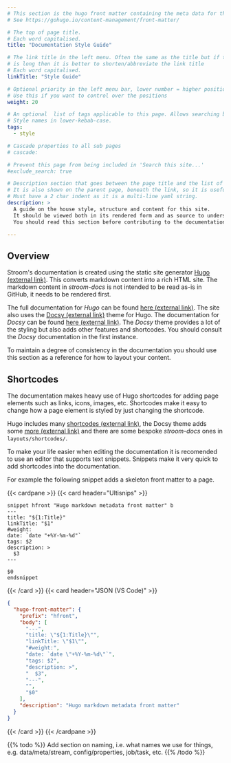 ```yaml
---
# This section is the hugo front matter containing the meta data for the page
# See https://gohugo.io/content-management/front-matter/

# The top of page title.
# Each word capitalised.
title: "Documentation Style Guide"

# The link title in the left menu. Often the same as the title but if the title
# is long then it is better to shorten/abbreviate the link title
# Each word capitalised.
linkTitle: "Style Guide"

# Optional priority in the left menu bar, lower number = higher position
# Use this if you want to control over the positions
weight: 20

# An optional  list of tags applicable to this page. Allows searching by tags.
# Style names in lower-kebab-case.
tags:
  - style

# Cascade properties to all sub pages
# cascade:

# Prevent this page from being included in 'Search this site...'
#exclude_search: true

# Description section that goes between the page title and the list of tags for the page
# It is also shown on the parent page, beneath the link, so it is useful for eah page to have at least a sentence summarising the page.
# Must have a 2 char indent as it is a multi-line yaml string.
description: >
  A guide on the house style, structure and content for this site.
  It should be viewed both in its rendered form and as source to understand how the page elements are formed.
  You should read this section before contributing to the documentation.

---
```


## Overview

Stroom's documentation is created using the static site generator [Hugo (external link)](https://gohugo.io/).
This converts markdown content into a rich HTML site.
The markdown content in _stroom-docs_ is not intended to be read as-is in GitHub, it needs to be rendered first.

The full documentation for _Hugo_ can be found [here (external link)](https://gohugo.io/documentation/).
The site also uses the [Docsy (external link)](https://www.docsy.dev) theme for Hugo.
The documentation for _Docsy_ can be found [here (external link)](https://www.docsy.dev/docs/).
The _Docsy_ theme provides a lot of the styling but also adds other features and shortcodes.
You should consult the _Docsy_ documentation in the first instance.

To maintain a degree of consistency in the documentation you should use this section as a reference for how to layout your content.


## Shortcodes

The documentation makes heavy use of Hugo shortcodes for adding page elements such as links, icons, images, etc.
Shortcodes make it easy to change how a page element is styled by just changing the shortcode.

Hugo includes many [shortcodes (external link)](https://gohugo.io/content-management/shortcodes/), the Docsy theme adds some [more (external link)](https://www.docsy.dev/docs/adding-content/shortcodes/) and there are some bespoke _stroom-docs_ ones in `layouts/shortcodes/`.

To make your life easier when editing the documentation it is recomended to use an editor that supports text snippets.
Snippets make it very quick to add shortcodes into the documentation.

For example the following snippet adds a skeleton front matter to a page.

{{< cardpane >}}
  {{< card header="Ultisnips" >}}
```snippets
snippet hfront "Hugo markdown metadata front matter" b
---
title: "${1:Title}"
linkTitle: "$1"
#weight:
date: `date "+%Y-%m-%d"`
tags: $2
description: >
  $3
---

$0
endsnippet
```
  {{< /card >}}
  {{< card header="JSON (VS Code)" >}}

```json
{
  "hugo-front-matter": {
    "prefix": "hfront",
    "body": [
      "---",
      "title: \"${1:Title}\"",
      "linkTitle: \"$1\"",
      "#weight:",
      "date: `date \"+%Y-%m-%d\"`",
      "tags: $2",
      "description: >",
      "  $3",
      "---",
      "",
      "$0"
    ],
    "description": "Hugo markdown metadata front matter"
  }
}
```

  {{< /card >}}
{{< /cardpane >}}



{{% todo %}}
Add section on naming, i.e. what names we use for things, e.g. data/meta/stream, config/properties, job/task, etc.
{{% /todo %}}
